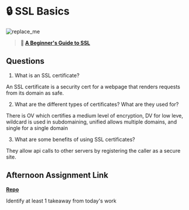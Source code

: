 # 🔒 SSL Basics

![replace_me](https://codeworks.blob.core.windows.net/public/assets/img/illustrations/placeholder.svg)

> **📖 [A Beginner's Guide to SSL](https://codeworksacademy.com/fs-student-guide/resources/wk8-9/07-SSL)**

## Questions

1. What is an SSL certificate?

An SSL certificate is a security cert for a webpage that renders requests from its domain as safe.

2. What are the different types of certificates? What are they used for?

There is OV which certifies a medium level of encryption, DV for low leve, wildcard is used in subdomaining, unified allows multiple domains, and single for a single domain

3. What are some benefits of using SSL certificates?

They allow api calls to other servers by registering the caller as a secure site.

## Afternoon Assignment Link

**[Repo](https://github.com/JakeCarp/<ASSIGNMENT_REPO>)**

Identify at least 1 takeaway from today's work
